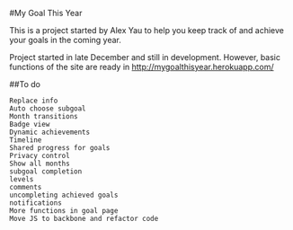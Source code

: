 #My Goal This Year

This is a project started by Alex Yau to help you keep track of and achieve your goals in the coming year.

Project started in late December and still in development. However, basic functions of the site are ready in http://mygoalthisyear.herokuapp.com/


##To do

    Replace info
    Auto choose subgoal
    Month transitions
    Badge view
    Dynamic achievements
    Timeline
    Shared progress for goals
    Privacy control
    Show all months
    subgoal completion
    levels
    comments
    uncompleting achieved goals
    notifications
    More functions in goal page
    Move JS to backbone and refactor code
